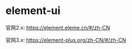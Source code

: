 # element-ui

官网2.x: <https://element.eleme.cn/#/zh-CN>

官网3.x: <https://element-plus.org/zh-CN/#/zh-CN>

